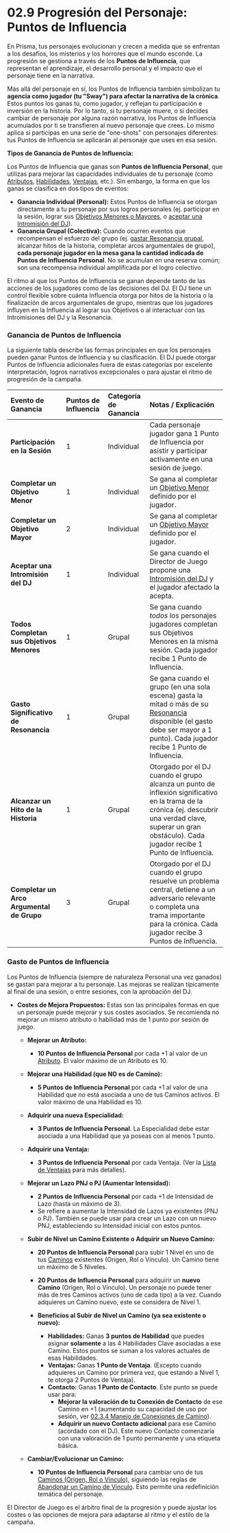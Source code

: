 # 02.9 Progresión del Personaje: Puntos de Influencia

En Prisma, tus personajes evolucionan y crecen a medida que se enfrentan a los desafíos, los misterios y los horrores que el mundo esconde. La progresión se gestiona a través de los **Puntos de Influencia**, que representan el aprendizaje, el desarrollo personal y el impacto que el personaje tiene en la narrativa.

Más allá del personaje en sí, los Puntos de Influencia también simbolizan tu **agencia como jugador (tu "Sway") para afectar la narrativa de la crónica**. Estos puntos los ganas tú, como jugador, y reflejan tu participación e inversión en la historia. Por lo tanto, si tu personaje muere, o si decides cambiar de personaje por alguna razón narrativa, los Puntos de Influencia acumulados por ti se transfieren al nuevo personaje que crees. Lo mismo aplica si participas en una serie de "one-shots" con personajes diferentes: tus Puntos de Influencia se aplicarán al personaje que uses en esa sesión.

**Tipos de Ganancia de Puntos de Influencia:**

Los Puntos de Influencia que ganas son **Puntos de Influencia Personal**, que utilizas para mejorar las capacidades individuales de tu personaje (como [Atributos](./02.4_Paso_3_Estableciendo_los_Atributos.md), [Habilidades](./02.5_Paso_4_Desarrollando_Habilidades_y_Especialidades.md), [Ventajas](./02.X_Ventajas_de_Personaje.md), etc.). Sin embargo, la forma en que los ganas se clasifica en dos tipos de eventos:

*   **Ganancia Individual (Personal):** Estos Puntos de Influencia se otorgan directamente a tu personaje por sus logros personales (ej. participar en la sesión, lograr sus [Objetivos Menores o Mayores](./02.8_Paso_7_Detalles_Finales_Objetivos_y_Hoja_de_Personaje.md#c-define-tus-objetivos-iniciales), o [aceptar una Intromisión del DJ](./../../Capitulo_04_El_Arte_de_Dirigir_Prisma/04.2_Intromisiones_del_DJ.md)).
*   **Ganancia Grupal (Colectiva):** Cuando ocurren eventos que recompensan el esfuerzo del grupo (ej. [gastar Resonancia grupal](./../../Capitulo_01_Mecanicas_Fundamentales/01.09_Resonancia.md), alcanzar hitos de la historia, completar arcos argumentales de grupo), **cada personaje jugador en la mesa gana la cantidad indicada de Puntos de Influencia Personal**. No se acumulan en una reserva común; son una recompensa individual amplificada por el logro colectivo.

El ritmo al que los Puntos de Influencia se ganan depende tanto de las acciones de los jugadores como de las decisiones del DJ. El DJ tiene un control flexible sobre cuánta Influencia otorga por hitos de la historia o la finalización de arcos argumentales de grupo, mientras que los jugadores influyen en la Influencia al lograr sus Objetivos o al interactuar con las Intromisiones del DJ y la Resonancia.

### Ganancia de Puntos de Influencia

La siguiente tabla describe las formas principales en que los personajes pueden ganar Puntos de Influencia y su clasificación. El DJ puede otorgar Puntos de Influencia adicionales fuera de estas categorías por excelente interpretación, logros narrativos excepcionales o para ajustar el ritmo de progresión de la campaña.

| Evento de Ganancia | Puntos de Influencia | Categoría de Ganancia | Notas / Explicación |
| :---------------------------------------------- | :------------------- | :-------------------- | :----------------------------------------------------------------------------------------------------------------------------------------------------------------------------------------------------------- |
| **Participación en la Sesión** | 1 | Individual | Cada personaje jugador gana 1 Punto de Influencia por asistir y participar activamente en una sesión de juego. |
| **Completar un Objetivo Menor** | 1 | Individual | Se gana al completar un [Objetivo Menor](./02.8_Paso_7_Detalles_Finales_Objetivos_y_Hoja_de_Personaje.md#c-define-tus-objetivos-iniciales) definido por el jugador. |
| **Completar un Objetivo Mayor** | 2 | Individual | Se gana al completar un [Objetivo Mayor](./02.8_Paso_7_Detalles_Finales_Objetivos_y_Hoja_de_Personaje.md#c-define-tus-objetivos-iniciales) definido por el jugador. |
| **Aceptar una Intromisión del DJ** | 1 | Individual | Se gana cuando el Director de Juego propone una [Intromisión del DJ](./../../Capitulo_04_El_Arte_de_Dirigir_Prisma/04.2_Intromisiones_del_DJ.md) y el jugador afectado la acepta. |
| **Todos Completan sus Objetivos Menores** | 1 | Grupal | Se gana cuando *todos* los personajes jugadores completan sus Objetivos Menores en la misma sesión. Cada jugador recibe 1 Punto de Influencia. |
| **Gasto Significativo de Resonancia** | 1 | Grupal | Se gana cuando el grupo (en una sola escena) gasta la mitad o más de su [Resonancia](./../../Capitulo_01_Mecanicas_Fundamentales/01.09_Resonancia.md) disponible (el gasto debe ser mayor a 1 punto). Cada jugador recibe 1 Punto de Influencia. |
| **Alcanzar un Hito de la Historia** | 1 | Grupal | Otorgado por el DJ cuando el grupo alcanza un punto de inflexión significativo en la trama de la crónica (ej. descubrir una verdad clave, superar un gran obstáculo). Cada jugador recibe 1 Punto de Influencia. |
| **Completar un Arco Argumental de Grupo** | 3 | Grupal | Otorgado por el DJ cuando el grupo resuelve un problema central, detiene a un adversario relevante o completa una trama importante para la crónica. Cada jugador recibe 3 Puntos de Influencia. |

### Gasto de Puntos de Influencia

Los Puntos de Influencia (siempre de naturaleza Personal una vez ganados) se gastan para mejorar a tu personaje. Las mejoras se realizan típicamente al final de una sesión, o entre sesiones, con la aprobación del DJ.

*   **Costes de Mejora Propuestos:**
    Estas son las principales formas en que un personaje puede mejorar y sus costes asociados. Se recomienda no mejorar un mismo atributo o habilidad más de 1 punto por sesión de juego.

    *   **Mejorar un Atributo:**
        *   **10 Puntos de Influencia Personal** por cada +1 al valor de un [Atributo](./02.4_Paso_3_Estableciendo_los_Atributos.md). El valor máximo de un Atributo es 10.

    *   **Mejorar una Habilidad (que NO es de Camino):**
        *   **5 Puntos de Influencia Personal** por cada +1 al valor de una Habilidad que *no* está asociada a uno de tus Caminos activos. El valor máximo de una Habilidad es 10.

    *   **Adquirir una nueva Especialidad:**
        *   **3 Puntos de Influencia Personal**. La Especialidad debe estar asociada a una Habilidad que ya poseas con al menos 1 punto.

    *   **Adquirir una Ventaja:**
        *   **3 Puntos de Influencia Personal** por cada Ventaja. (Ver la [Lista de Ventajas](./02.X_Ventajas_de_Personaje.md) para más detalles).

    *   **Mejorar un Lazo PNJ o PJ (Aumentar Intensidad):**
        *   **2 Puntos de Influencia Personal** por cada +1 de Intensidad de Lazo (hasta un máximo de 3).
        *   Se refiere a aumentar la Intensidad de Lazos ya existentes (PNJ o PJ). También se puede usar para crear un Lazo con un nuevo PNJ, estableciendo su Intensidad inicial con estos puntos.

    *   **Subir de Nivel un Camino Existente o Adquirir un Nuevo Camino:**
        *   **20 Puntos de Influencia Personal** para subir 1 Nivel en uno de tus [Caminos](./02.3_Paso_2_Definiendo_tus_Caminos.md) existentes (Origen, Rol o Vínculo). Un Camino tiene un máximo de 5 Niveles.
        *   **20 Puntos de Influencia Personal** para adquirir un **nuevo Camino** (Origen, Rol o Vínculo). Un personaje no puede tener más de tres Caminos activos (uno de cada tipo) a la vez. Cuando adquieres un Camino nuevo, este se considera de Nivel 1.

        *   **Beneficios al Subir de Nivel un Camino (ya sea existente o nuevo):**
            *   **Habilidades:** Ganas **3 puntos de Habilidad** que puedes asignar **solamente** a las 4 Habilidades Clave asociadas a ese Camino. Estos puntos se suman a los valores actuales de esas Habilidades.
            *   **Ventajas:** Ganas **1 Punto de Ventaja**. (Excepto cuando adquieres un Camino por primera vez, que estando a Nivel 1, te otorga 2 Puntos de Ventaja).
            *   **Contacto:** Ganas **1 Punto de Contacto**. Este punto se puede usar para:
                *   **Mejorar la valoración de tu Conexión de Contacto** de ese Camino en +1 (aumentando su capacidad de uso por sesión, ver [02.3.4 Manejo de Conexiones de Camino](./02.3.4_Manejo_de_Conexiones_de_Camino.md)).
                *   **Adquirir un nuevo Contacto adicional** para ese Camino (acordado con el DJ). Este nuevo Contacto comenzaría con una valoración de 1 punto permanente y una etiqueta básica.

    *   **Cambiar/Evolucionar un Camino:**
        *   **10 Puntos de Influencia Personal** para cambiar uno de tus [Caminos (Origen, Rol o Vínculo)](./02.3_Paso_2_Definiendo_tus_Caminos.md#proceso-para-definir-tus-caminos), siguiendo las reglas de [Abandonar un Camino de Vínculo](./02.3.3_Camino_de_Vinculo.md#nota-importante-abandonar-un-camino-de-vnculo). Esto permite una redefinición temática del personaje.

El Director de Juego es el árbitro final de la progresión y puede ajustar los costes o las opciones de mejora para adaptarse al ritmo y el estilo de la campaña.
